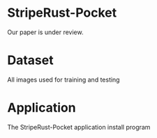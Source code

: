 # StripeRust-Pocket

Our paper is under review.

# Dataset

All images used for training and testing


# Application

The StripeRust-Pocket application install program

